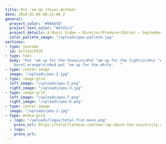 ```yaml
---
title: Put 'em Up (Texas Anthem)
date: 2018-01-05 00:25:00 Z
general:
  project_color: "#966b58"
  project_text_color: "#d7d1c3"
  project_details: A Music Video – Director/Producer/Editor – September 2015
  color_pallete_image: "/uploads/peu-pallete.jpg"
sections:
- type: youtube
  id: kofJzGcV9jE
- type: text
  body: "Put ‘em up for the Texas\n\nPut ‘em up for the fight\n\nPut ‘em up for the
    burnt orange\n\nAnd put ‘em up for the white.   "
- type: center-image
  image: "/uploads/peu-1.jpg"
- type: image-grid
  left_image: "/uploads/peu-5.png"
  right_image: "/uploads/peu-3.jpg"
- type: image-grid
  left_image: "/uploads/peu-7.png"
  right_image: "/uploads/peu-6.png"  
- type: center-image
  image: "/uploads/peu-2.jpg"
- type: media-grid
  - logo: "/uploads/logos/total-frat-move.png"
    press_url: https://totalfratmove.com/new-rap-about-the-university-of-texas-is-a-little-too-much-for-me-to-handle/
  - logo:
    press_url:
---
```


